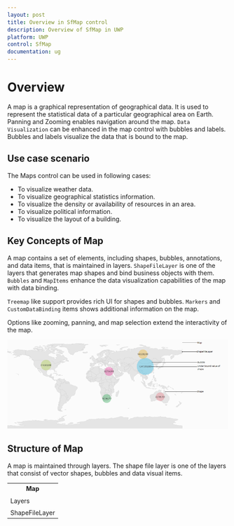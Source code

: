 ```yaml
---
layout: post
title: Overview in SfMap control
description: Overview of SfMap in UWP
platform: UWP
control: SfMap
documentation: ug
---
```


# Overview

A map is a graphical representation of geographical data. It is used to represent the statistical data of a particular geographical area on Earth. Panning and Zooming enables navigation around the map. `Data Visualization` can be enhanced in the map control with bubbles and labels. Bubbles and labels visualize the data that is bound to the map.

## Use case scenario

The Maps control can be used in following cases:

* To visualize weather data.
* To visualize geographical statistics information.
* To visualize the density or availability of resources in an area.
* To visualize political information.
* To visualize the layout of a building.

## Key Concepts of Map


A map contains a set of elements, including shapes, bubbles, annotations, and data items, that is maintained in layers. `ShapeFileLayer` is one of the layers that generates map shapes and bind business objects with them. `Bubbles` and `MapItems` enhance the data visualization capabilities of the map with data binding.

`Treemap` like support provides rich UI for shapes and bubbles. `Markers` and `CustomDataBinding` items shows additional information on the map.

Options like zooming, panning, and map selection extend the interactivity of the map.

![](Overview_images/Overview_img1.png)



## Structure of Map

A map is maintained through layers. The shape file layer is one of the layers that consist of vector shapes, bubbles and data visual items.

<table>
<tr>
<th>
Map</th></tr>
<tr>
<td>
</td></tr>
<tr>
<td>
Layers</td></tr>
<tr>
<td>
</td></tr>
<tr>
<td>
ShapeFileLayer</td></tr>
</table>


